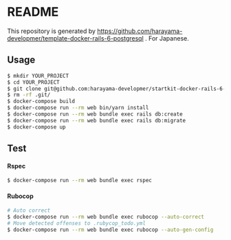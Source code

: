 # README

This repository is generated by https://github.com/harayama-developmer/template-docker-rails-6-postgresql .
For Japanese.

## Usage

```bash
$ mkdir YOUR_PROJECT
$ cd YOUR_PROJECT
$ git clone git@github.com:harayama-developmer/startkit-docker-rails-6-postgresql.git .
$ rm -rf .git/
$ docker-compose build
$ docker-compose run --rm web bin/yarn install
$ docker-compose run --rm web bundle exec rails db:create
$ docker-compose run --rm web bundle exec rails db:migrate
$ docker-compose up
```

## Test

#### Rspec

```bash
$ docker-compose run --rm web bundle exec rspec
```

#### Rubocop

```bash
# Auto correct
$ docker-compose run --rm web bundle exec rubocop --auto-correct
# Move detected offenses to .rubycop_todo.yml
$ docker-compose run --rm web bundle exec rubocop --auto-gen-config
```

